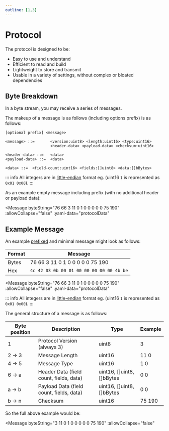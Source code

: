 ```yaml
---
outline: [1,3]
---
```


<script setup>
import ProtocolMessageConstants from '../../../components/ProtocolMessageConstants.vue'
import Message from '../../../components/Protocol/Message.vue'
</script>

# Protocol

The protocol is designed to be:
 - Easy to use and understand
 - Efficient to read and build
 - Lightweight to store and transmit
 - Usable in a variety of settings, without complex or bloated dependencies


## Byte Breakdown

In a byte stream, you may receive a series of messages.

The makeup of a message is as follows (including options prefix) is as follows:

```
[optional prefix] <message>

<message> ::=       <version:uint8> <length:uint16> <type:uint16>
                    <header-data> <payload-data> <checksum:uint16>

<header-data> ::=   <data>
<payload-data> ::=  <data>

<data> ::=  <field-count:uint16> <fields:[]uint8> <data:[]bBytes>
```

::: info
All integers are in [little-endian](https://en.wikipedia.org/wiki/Endianness) format eg. (uint16 `1` is represented as `0x01 0x00`).
:::

As an example empty message including prefix (with no additional header or payload data):

<Message
    byteString="76 66 3 11 0 1 0 0 0 0 0 75 190"
    :allowCollapse="false"
    :yaml-data="protocolData"
></Message>

## Example Message

An example [prefixed](structure#prefix) and minimal message might look as follows:

| Format | Message |
| ------ | --- |
| Bytes  | 76 66 3 11 0 1 0 0 0 0 0 75 190 |
| Hex | `4c 42 03 0b 00 01 00 00 00 00 00 4b be` |

<Message
    byteString="76 66 3 11 0 1 0 0 0 0 0 75 190"
    :allowCollapse="false"
    :yaml-data="protocolData"
></Message>

::: info
All integers are in [little-endian](https://en.wikipedia.org/wiki/Endianness) format eg. (uint16 `1` is represented as `0x01 0x00`).
:::

The general structure of a message is as follows:

| Byte position | Description                        | Type                      | Example |
| ------------- | ---------------------------------- | ------------------------- | -- |
| 1             | Protocol Version (always 3)        | uint8                     | 3 |
| 2 -> 3         | Message Length                     | uint16                    | 11 0 |
| 4 -> 5         | Message Type                       | uint16                    | 1 0 |
| 6 -> a         | Header Data (field count, fields, data) | uint16, []uint8, []bBytes | 0 0 |
| a -> b         | Payload Data (field count, fields, data)   | uint16, []uint8, []bBytes | 0 0 |
| b -> n | Checksum | uint16 | 75 190 |

So the full above example would be:

<Message
    byteString="3 11 0 1 0 0 0 0 0 75 190"
    :allowCollapse="false"
></Message>
